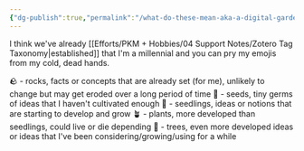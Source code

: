 ```yaml
---
{"dg-publish":true,"permalink":"/what-do-these-mean-aka-a-digital-garden-legend-of-sorts/","created":"2025-07-13T15:22:42.423+08:00","updated":"2025-07-13T15:34:39.955+08:00"}
---
```


I think we've already [[Efforts/PKM + Hobbies/04 Support Notes/Zotero Tag Taxonomy\|established]] that I'm a millennial and you can pry my emojis from my cold, dead hands.

🪨 - rocks, facts or concepts that are already set (for me), unlikely to change but may get eroded over a long period of time 
🫛 - seeds, tiny germs of ideas that I haven't cultivated enough
🌱 - seedlings, ideas or notions that are starting to develop and grow
🪴 - plants, more developed than seedlings, could live or die depending 
🌳 - trees, even more developed ideas or ideas that I've been considering/growing/using for a while